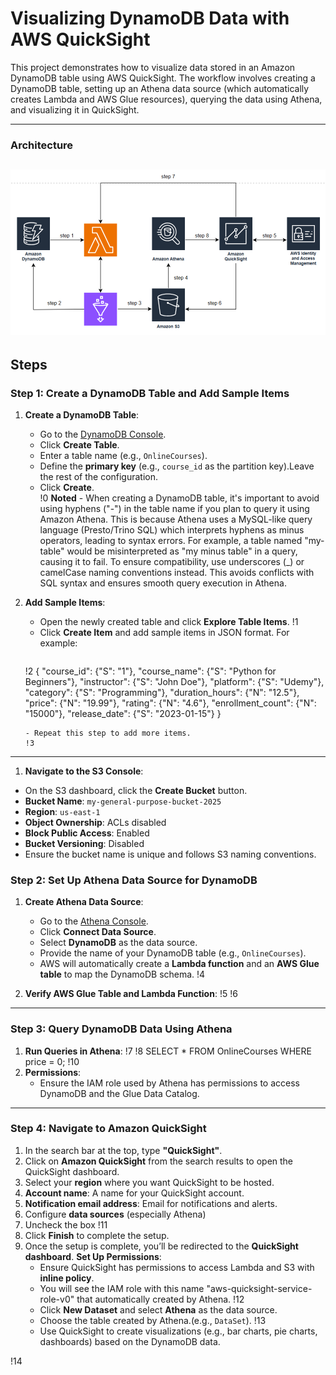 
# Visualizing DynamoDB Data with AWS QuickSight

This project demonstrates how to visualize data stored in an Amazon DynamoDB table using AWS QuickSight. The workflow involves creating a DynamoDB table, setting up an Athena data source (which automatically creates Lambda and AWS Glue resources), querying the data using Athena, and visualizing it in QuickSight.

---

### **Architecture**
![Architecture Diagram](https://github.com/pyaesoekyaw/dynamodb-quicksigth-project/blob/main/screenshots/Architecture_Diagram.png)
---
## **Steps**
### **Step 1: Create a DynamoDB Table and Add Sample Items**
1. **Create a DynamoDB Table**:
   - Go to the [DynamoDB Console](https://console.aws.amazon.com/dynamodb).
   - Click **Create Table**.
   - Enter a table name (e.g., `OnlineCourses`).
   - Define the **primary key** (e.g., `course_id` as the partition key).Leave the rest of the configuration.
   - Click **Create**.<br>
   !0
**Noted** - When creating a DynamoDB table, it's important to avoid using hyphens ("-") in the table name if you plan to query it using Amazon Athena. This is because Athena uses a MySQL-like query language (Presto/Trino SQL) which interprets hyphens as minus operators, leading to syntax errors. For example, a table named "my-table" would be misinterpreted as "my minus table" in a query, causing it to fail. To ensure compatibility, use underscores (_) or camelCase naming conventions instead. This avoids conflicts with SQL syntax and ensures smooth query execution in Athena.

2. **Add Sample Items**:
   - Open the newly created table and click **Explore Table Items**.
   !1
   - Click **Create Item** and add sample items in JSON format. For example:
     ```json
   !2
     {
       "course_id": {"S": "1"},
       "course_name": {"S": "Python for Beginners"},
       "instructor": {"S": "John Doe"},
       "platform": {"S": "Udemy"},
       "category": {"S": "Programming"},
       "duration_hours": {"N": "12.5"},
       "price": {"N": "19.99"},
       "rating": {"N": "4.6"},
       "enrollment_count": {"N": "15000"},
       "release_date": {"S": "2023-01-15"}
     }
     ```
   - Repeat this step to add more items.
   !3
---
1. **Navigate to the S3 Console**:
- On the S3 dashboard, click the **Create Bucket** button.
- **Bucket Name**: `my-general-purpose-bucket-2025`
- **Region**: `us-east-1`
- **Object Ownership**: ACLs disabled
- **Block Public Access**: Enabled
- **Bucket Versioning**: Disabled
- Ensure the bucket name is unique and follows S3 naming conventions.

### **Step 2: Set Up Athena Data Source for DynamoDB**
1. **Create Athena Data Source**:
   - Go to the [Athena Console](https://console.aws.amazon.com/athena).
   - Click **Connect Data Source**.
   - Select **DynamoDB** as the data source.
   - Provide the name of your DynamoDB table (e.g., `OnlineCourses`).
   - AWS will automatically create a **Lambda function** and an **AWS Glue table** to map the DynamoDB schema.
   !4

2. **Verify AWS Glue Table and Lambda Function**:
   !5
   !6
---
### **Step 3: Query DynamoDB Data Using Athena**
1. **Run Queries in Athena**:
   !7
   !8
SELECT * 
FROM OnlineCourses 
WHERE price = 0;
   !10
3. **Permissions**:
   - Ensure the IAM role used by Athena has permissions to access DynamoDB and the Glue Data Catalog.

---
### Step 4: Navigate to Amazon QuickSight
1. In the search bar at the top, type **"QuickSight"**.
2. Click on **Amazon QuickSight** from the search results to open the QuickSight dashboard.
3. Select your **region** where you want QuickSight to be hosted.
4. **Account name**: A name for your QuickSight account.
5. **Notification email address**: Email for notifications and alerts.
6. Configure **data sources** (especially Athena)
7. Uncheck the box 
   !11 
4. Click **Finish** to complete the setup.
1. Once the setup is complete, you’ll be redirected to the **QuickSight dashboard**.
   **Set Up Permissions**:
   - Ensure QuickSight has permissions to access Lambda and S3 with **inline policy**.
   - You will see the IAM role with this name "aws-quicksight-service-role-v0" that automatically created by Athena.
     !12
   - Click **New Dataset** and select **Athena** as the data source.
   - Choose the table created by Athena.(e.g., `DataSet`).
   !13
   - Use QuickSight to create visualizations (e.g., bar charts, pie charts, dashboards) based on the DynamoDB data.
  
  !14
